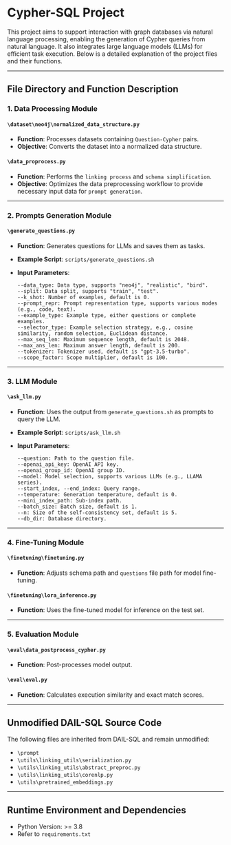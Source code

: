 
# Cypher-SQL Project

This project aims to support interaction with graph databases via natural language processing, enabling the generation of Cypher queries from natural language. It also integrates large language models (LLMs) for efficient task execution. Below is a detailed explanation of the project files and their functions.

---

## File Directory and Function Description

### 1. Data Processing Module

#### `\dataset\neo4j\normalized_data_structure.py`
- **Function**: Processes datasets containing `Question-Cypher` pairs.
- **Objective**: Converts the dataset into a normalized data structure.

#### `\data_proprocess.py`
- **Function**: Performs the `linking process` and `schema simplification`.
- **Objective**: Optimizes the data preprocessing workflow to provide necessary input data for `prompt generation`.

---

### 2. Prompts Generation Module

#### `\generate_questions.py`
- **Function**: Generates questions for LLMs and saves them as tasks.
- **Example Script**: `scripts/generate_questions.sh`
- **Input Parameters**:

  ```plaintext
  --data_type: Data type, supports "neo4j", "realistic", "bird".
  --split: Data split, supports "train", "test".
  --k_shot: Number of examples, default is 0.
  --prompt_repr: Prompt representation type, supports various modes (e.g., code, text).
  --example_type: Example type, either questions or complete examples.
  --selector_type: Example selection strategy, e.g., cosine similarity, random selection, Euclidean distance.
  --max_seq_len: Maximum sequence length, default is 2048.
  --max_ans_len: Maximum answer length, default is 200.
  --tokenizer: Tokenizer used, default is "gpt-3.5-turbo".
  --scope_factor: Scope multiplier, default is 100.
  ```

---

### 3. LLM Module

#### `\ask_llm.py`
- **Function**: Uses the output from `generate_questions.sh` as prompts to query the LLM.
- **Example Script**: `scripts/ask_llm.sh`
- **Input Parameters**:

  ```plaintext
  --question: Path to the question file.
  --openai_api_key: OpenAI API key.
  --openai_group_id: OpenAI group ID.
  --model: Model selection, supports various LLMs (e.g., LLAMA series).
  --start_index, --end_index: Query range.
  --temperature: Generation temperature, default is 0.
  --mini_index_path: Sub-index path.
  --batch_size: Batch size, default is 1.
  --n: Size of the self-consistency set, default is 5.
  --db_dir: Database directory.
  ```

---

### 4. Fine-Tuning Module

#### `\finetuning\finetuning.py`
- **Function**: Adjusts schema path and `questions` file path for model fine-tuning.

#### `\finetuning\lora_inference.py`
- **Function**: Uses the fine-tuned model for inference on the test set.

---

### 5. Evaluation Module

#### `\eval\data_postprocess_cypher.py`
- **Function**: Post-processes model output.

#### `\eval\eval.py`
- **Function**: Calculates execution similarity and exact match scores.

---

## Unmodified DAIL-SQL Source Code

The following files are inherited from DAIL-SQL and remain unmodified:
- `\prompt`
- `\utils\linking_utils\serialization.py`
- `\utils\linking_utils\abstract_preproc.py`
- `\utils\linking_utils\corenlp.py`
- `\utils\pretrained_embeddings.py`

---

## Runtime Environment and Dependencies

- Python Version: >= 3.8
- Refer to `requirements.txt`
